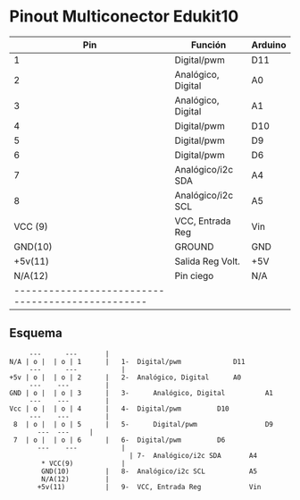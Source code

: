 # Pinout Multiconector Edukit10

|Pin 	|	Función                  |  Arduino      |
|-----|--------------------------|---------------|		
| 1		    |		Digital/pwm	       |	D11
| 2		    |		Analógico, Digital |	A0
| 3		    |	  Analógico, Digital |  A1
| 4		    |	  Digital/pwm			   |  D10	
| 5		    |   Digital/pwm        |  D9
| 6		    |	  Digital/pwm			   |  D6
|	7		    |		Analógico/i2c SDA	 |  A4
|	8	      |   Analógico/i2c SCL  |  A5
| VCC (9) |   VCC, Entrada Reg   | 	Vin
| GND(10)	|   GROUND		         | GND
| +5v(11) |   Salida Reg Volt.   | +5V
|N/A(12)	|		Pin ciego          | N/A
-------------------------------------------------|



## Esquema

          
         ---	  ---       |
    N/A	| o |  | o | 1		|	1-	Digital/pwm		        D11
         ---	  ---    		|
    +5v	| o |  | o | 2		|	2-	Analógico, Digital		A0
         ---    ---		    |
    GND	| o |  | o | 3		|	3-      Analógico, Digital      	A1
         ---    ---		    |
    Vcc	| o |  | o | 4		|	4-	Digital/pwm			D10	
         ---    ---		    |		
     8	| o |  | o | 5		|	5-      Digital/pwm             	D9
	       --- 	---		|			
     7	| o |  | o | 6		|	6-	Digital/pwm			D6
	       ---    ---		    |	
	 			                  |	7-	Analógico/i2c SDA		A4
            * VCC(9)			|	
            GND(10)			|	8-	Analógico/i2c SCL       	A5
            N/A(12)			|
           +5v(11)			|	9-	VCC, Entrada Reg        	Vin


